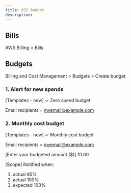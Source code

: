 ```yaml
---
title: 032 budget
description:
---
```


## Bills
AWS Billing > Bills

## Budgets
Billing and Cost Management > Budgets > Create budget

### 1. Alert for new spends
[Templates - new]
✓ Zero spend budget

Email recipients = myemail@example.com

### 2. Monthly cost budget
[Templates - new]
✓ Monthly cost budget

Email recipients = myemail@example.com

[Enter your budgeted amount ($)]
10.00

[Scope]
Notified when:
1. actual 85%
2. actual 100%
3. expected 100%

